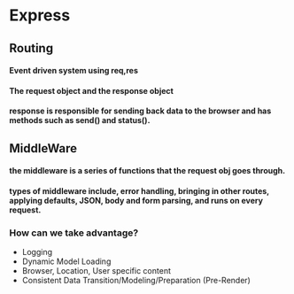 # Express

## Routing

#### Event driven system using req,res
 
#### The request object and the response object

#### response is responsible for sending back data to the browser and has methods such as send() and status(). 

## MiddleWare

#### the middleware is a series of functions that the request obj goes through. 

#### types of middleware include, error handling, bringing in other routes, applying defaults, JSON, body and form parsing, and runs on every request.

### How can we take advantage?
- Logging
- Dynamic Model Loading
- Browser, Location, User specific content
- Consistent Data Transition/Modeling/Preparation (Pre-Render)